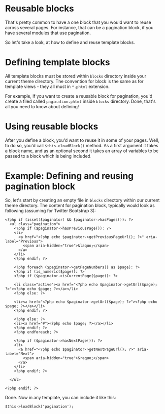 
Reusable blocks
==============

That's pretty common to have a one block that you would want to reuse across several pages. For instance, that can be a pagination block, if you have several modules that use pagination.

So let's take a look, at how to define and reuse template blocks.


# Defining template blocks

All template blocks must be stored within `blocks` directory inside your current theme directory. The convention for block is the same as for template views - they all must in `*.phtml` extension.

For example, If you want to create a reusable block for pagination, you'd create a filed called `pagination.phtml` inside `blocks` directory. Done, that's all you need to know about defining!

# Using reusable blocks

After you define a block, you'd want to reuse it in some of your pages. Well, to do so, you'd call `$this->loadBlock()` method. As a first argument it takes a block name, and as an optional second it takes an array of variables to be passed to a block which is being included.

# Example: Defining and reusing pagination block

So, let's start by creating an empty file in `blocks` directory within our current theme directory. The content for pagination block, typically would look as following (assuming for Twitter Bootstrap 3):


    <?php if (isset($paginator) && $paginator->hasPages()): ?>
      <ul class="pagination">
    	<?php if ($paginator->hasPreviousPage()): ?>
    	<li>
    	  <a href="<?php echo $paginator->getPreviousPageUrl(); ?>" aria-label="Previous">
    		<span aria-hidden="true">&laquo;</span>
    	  </a>
    	</li>
    	<?php endif; ?>
    
    	<?php foreach ($paginator->getPageNumbers() as $page): ?>
    	<?php if (is_numeric($page)): ?>
    	<?php if ($paginator->isCurrentPage($page)): ?>
    	
    	<li class="active"><a href="<?php echo $paginator->getUrl($page); ?>"><?php echo $page; ?></a></li>
    	<?php else: ?>
    	
    	<li><a href="<?php echo $paginator->getUrl($page); ?>"><?php echo $page; ?></a></li>
    	<?php endif; ?>
    	
    	<?php else: ?>
    	<li><a href="#"><?php echo $page; ?></a></li>
    	<?php endif; ?>
    	<?php endforeach; ?>
    	
    	<?php if ($paginator->hasNextPage()): ?>
    	<li>
    	  <a href="<?php echo $paginator->getNextPageUrl(); ?>" aria-label="Next">
    		<span aria-hidden="true">&raquo;</span>
    	  </a>
    	</li>
    	<?php endif; ?>
    	
      </ul>
    
    <?php endif; ?>

Done. Now in any template, you can include it like this:

    $this->loadBlock('pagination');